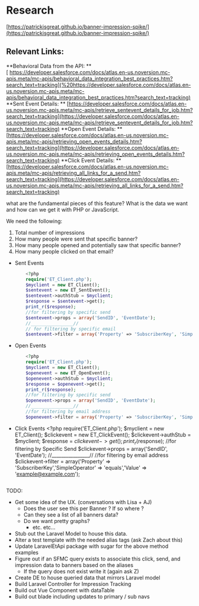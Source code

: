 # Research
[https://patrickisgreat.github.io/banner-impression-spike/](https://patrickisgreat.github.io/banner-impression-spike/)

## Relevant Links:
**Behavioral Data from the API: **
[ https://developer.salesforce.com/docs/atlas.en-us.noversion.mc-apis.meta/mc-apis/behavioral_data_integration_best_practices.htm?search_text=tracking](%20https://developer.salesforce.com/docs/atlas.en-us.noversion.mc-apis.meta/mc-apis/behavioral_data_integration_best_practices.htm?search_text=tracking)
**Sent Event Details: **
[https://developer.salesforce.com/docs/atlas.en-us.noversion.mc-apis.meta/mc-apis/retrieve_sentevent_details_for_job.htm?search_text=tracking](https://developer.salesforce.com/docs/atlas.en-us.noversion.mc-apis.meta/mc-apis/retrieve_sentevent_details_for_job.htm?search_text=tracking)
**Open Event Details: **
[https://developer.salesforce.com/docs/atlas.en-us.noversion.mc-apis.meta/mc-apis/retrieving_open_events_details.htm?search_text=tracking](https://developer.salesforce.com/docs/atlas.en-us.noversion.mc-apis.meta/mc-apis/retrieving_open_events_details.htm?search_text=tracking)
**Click Event Details: **
[https://developer.salesforce.com/docs/atlas.en-us.noversion.mc-apis.meta/mc-apis/retrieving_all_links_for_a_send.htm?search_text=tracking](https://developer.salesforce.com/docs/atlas.en-us.noversion.mc-apis.meta/mc-apis/retrieving_all_links_for_a_send.htm?search_text=tracking)


what are the fundamental pieces of this feature? What is the data we want and how can we get it with PHP or JavaScript.

We need the following:
1. Total number of impressions
2. How many people were sent that specific banner?
3. How many people opened and potentially saw that specific banner?
4. How many people clicked on that email?


* Sent Events
	```php
		<?php
		require('ET_Client.php');
		$myclient = new ET_Client();
		$sentevent = new ET_SentEvent();
		$sentevent->authStub = $myclient;
		$response = $sentevent->get();
		print_r($response);
		//for filtering by specific send
		$sentevent->props = array('SendID', 'EventDate');
		//________________//
		// for filtering by specific email
		$sentevent->filter = array('Property' => 'SubscriberKey', 'SimpleOperator' => 'equals', 'Value' => 'example@example.com');
	```
* Open Events
	```php
		<?php
		require('ET_Client.php');
		$myclient = new ET_Client();
		$openevent = new ET_OpenEvent();
		$openevent->authStub = $myclient;
		$response = $openevent->get();
		print_r($response);
		//for filtering by specific send
		$openevent->props = array('SendID', 'EventDate');
		//________________//
		//for filtering by email address
		$openevent->filter = array('Property' => 'SubscriberKey', 'SimpleOperator' => 'equals', 'Value' => 'example@example.com');
	```
* Click Events
		<?php
		require('ET_Client.php');
		$myclient = new ET_Client();
		$clickevent = new ET_ClickEvent();
		$clickevent->authStub = $myclient;
		$response = $clickevent->get();
		print_r($response);
		//for filtering by Specific Send
		$clickevent->props = array('SendID', 'EventDate');
		//________________//
		//for filtering by email address
		$clickevent->filter = array('Property' => 'SubscriberKey','SimpleOperator' => 'equals','Value' => 'example@example.com');
	```

TODO: 
* Get some idea of the UX. (conversations with Lisa + AJ)
	* Does the user see this per Banner ? If so where ?
	* Can they see a list of all banners data?
	* Do we want pretty graphs?
		* etc. etc…
* Stub out the Laravel Model to house this data.
* Alter a test template with the needed alias tags (ask Zach about this)
* Update LaravelEtApi package with sugar for the above method examples
* Figure out if an SFMC query exists to associate this click, send, and impression data to banners based on the aliases
	* If the query does not exist write it (again ask Z)
* Create DE to house queried data that mirrors Laravel model
* Build Laravel Controller for Impression Tracking
* Build out Vue Component with dataTable
* Build out blade including updates to primary / sub navs
